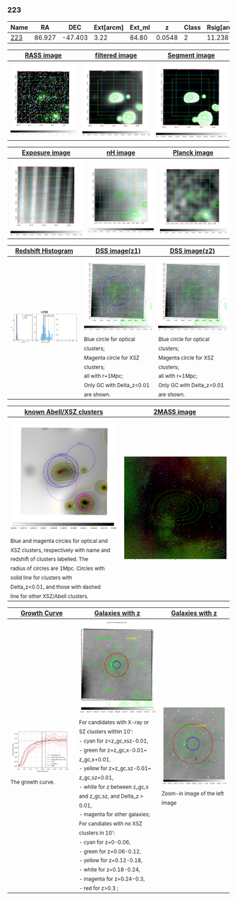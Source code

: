 <div STYLE="page-break-after: always;"></div>

### 223

|Name          |RA          |DEC      | Ext[arcm] | Ext_ml | z    | Class| Rsig[arcmin] | CRsig[c/s] | CR500[c/s] | R500[Mpc] |L500[erg/s]|F500[erg/s/cm^2]| M500[Msun]|Tx[keV]|beta|GC(XSZ,Delta_z<0.01)| GC(OPT,Delta_z<0.01)|GC|alias|
|--------------|------------|------------|---|---|-----------|--------|------|------|----|----|----|----|----|----|----|----|----|----|---|
|[223](script/223.md)     | 86.927       | -47.403       | 3.22    | 84.80   | 0.0548 | 2   | 11.238 |0.110 |0.107 |0.622 |1.245e+43 |1.741e-12 |7.213e+13 |1.780 |1.661 |MCXC, |Wen, |MCXC, |k398|

|[RASS image](../image/223/223_img.pdf)|[filtered image](../image/223/223_fil.pdf)|[Segment image](../image/223/223_seg.pdf)|
|-------------------|--------------------|-------------------|
| <img src="../image/223/223_img.png" width="300">  | <img src="../image/223/223_fil.png" width="300">   | <img src="../image/223/223_seg.png" width="300">  |

|[Exposure image](../image/223/223_mex.pdf)| [nH image](../image/223/223_nh.pdf)| [Planck image](../image/223/223_p.pdf)|
|-------------------|--------------------|-------------------|
|<img src="../image/223/223_mex.png" width="300">   | <img src="../image/223/223_nh.png" width="300">    | <img src="../image/223/223_p.png" width="300"> |

|[Redshift Histogram](../image/223/223_zg.pdf) | [DSS image(z1)](../image/223/223_dss_z1.pdf)      |  [DSS image(z2)](../image/223/223_dss_z2.pdf)    |
|-------------------|--------------------|-------------------|
|<img src="../image/223/223_zg.png" width="300"> |<img src="../image/223/223_dss_z1.png" width="300"> <sub><br>Blue circle for optical clusters; <br>Magenta circle for XSZ clusters; <br>all with r=1Mpc; <br>Only GC with Delta_z<0.01 are shown. </sub>| <img src="../image/223/223_dss_z2.png" width="300"><sub><br>Blue circle for optical clusters; <br>Magenta circle for XSZ clusters; <br>all with r=1Mpc; <br>Only GC with Delta_z<0.01 are shown. </sub> |

|[known Abell/XSZ clusters](../image/223/223_m.pdf) | [2MASS image](../image/223/223_2mass.pdf)      |
|-------------------|-------------------|
|<img src=../image/223/223_m.png width="300"> <sub><br>Blue and magenta circles for optical and <br>XSZ clusters, respectively with name and <br>redshift of clusters labelled. The <br>radius of circles are 1Mpc. Circles with <br>solid line for clusters with <br>Delta_z<0.01, and those with dashed <br>line for other XSZ/Abell clusters.        </sub>|<img src="../image/223/223_2mass.png" width="300">  |

|[Growth Curve](../image/223/223_gca_all.png) |[Galaxies with z](../image/223/223_opt_ned.pdf) |[Galaxies with z](../image/223/223_opt_ned_zoom.pdf) |
|-------------------|-------------------|-------------------|
| <img src="../image/223/223_gca_all.png" width="300"> <sub><br>The growth curve.</sub>| <img src=../image/223/223_opt_ned.png width="300"> <br><sub> For candidates with X-ray or SZ clusters within 10': <br> - cyan for z<z_gc,xsz-0.01, <br> - green for z=z_gc,x-0.01~ z_gc,x+0.01, <br> - yellow for z=z_gc,sz-0.01~ z_gc,sz+0.01, <br> - white for z between z_gc,x and z_gc,sz, and Delta_z > 0.01, <br> - magenta for other galaxies; <br>For candiates with no XSZ clusters in 10': <br> - cyan for z=0-0.06, <br> - green for z=0.06-0.12, <br> - yellow for z=0.12-0.18, <br> - white for z=0.18-0.24, <br> - magenta for z=0.24-0.3, <br> - red for z>0.3 ;  </sub>|<img src=../image/223/223_opt_ned_zoom.png width="300">  <br><sub> Zoom-in image of the left image</sub>|




